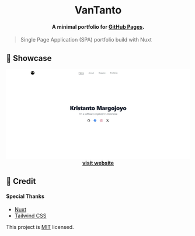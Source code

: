 <h1 align="center">
  VanTanto
  <br>
</h1>

<h4 align="center">A minimal portfolio for <a href="https://vantanto.github.io" target="_blank">GitHub Pages</a>.</h4>

> Single Page Application (SPA) portfolio build with Nuxt

## 📸 Showcase

<p align="center">
<img src="./public/assets/demo.jpeg" width="600"><br>
<strong><a href="https://vantanto.github.io" target=_blank>visit website</a></strong>
</p>

## 📝 Credit

#### Special Thanks

- [Nuxt](https://nuxt.com/)
- [Tailwind CSS](https://tailwindcss.com/)

This project is [MIT](https://github.com/vantanto/vantanto.github.io/blob/master/LICENSE) licensed.
